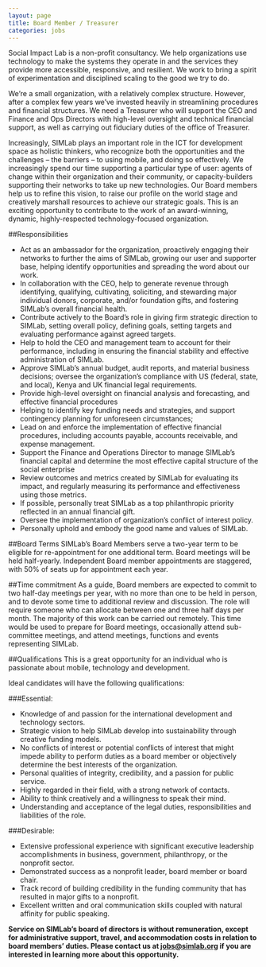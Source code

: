 ```yaml
---
layout: page
title: Board Member / Treasurer
categories: jobs
---
```

Social Impact Lab is a non-profit consultancy. We help organizations use technology to make the systems they operate in and the services they provide more accessible, responsive, and resilient. We work to bring a spirit of experimentation and disciplined scaling to the good we try to do.

We’re a small organization, with a relatively complex structure. However, after a complex few years we’ve invested heavily in streamlining procedures and financial structures. We need a Treasurer who will support the CEO and Finance and Ops Directors with high-level oversight and technical financial support, as well as carrying out fiduciary duties of the office of Treasurer.

Increasingly, SIMLab plays an important role in the ICT for development space as holistic thinkers, who recognize both the opportunities and the challenges – the barriers – to using mobile, and doing so effectively. We increasingly spend our time supporting a particular type of user: agents of change within their organization and their community, or capacity-builders supporting their networks to take up new technologies. Our Board members help us to refine this vision, to raise our profile on the world stage and creatively marshall resources to achieve our strategic goals. This is an exciting opportunity to contribute to the work of an award-winning, dynamic, highly-respected technology-focused organization.

##Responsibilities
* Act as an ambassador for the organization, proactively engaging their networks to further the aims of SIMLab, growing our user and supporter base, helping identify opportunities and spreading the word about our work.
* In collaboration with the CEO, help to generate revenue through identifying, qualifying, cultivating, soliciting, and stewarding major individual donors, corporate, and/or foundation gifts, and fostering SIMLab’s overall financial health.
* Contribute actively to the Board’s role in giving firm strategic direction to SIMLab, setting overall policy, defining goals, setting targets and evaluating performance against agreed targets.
* Help to hold the CEO and management team to account for their performance, including in ensuring the financial stability and effective administration of SIMLab.
* Approve SIMLab’s annual budget, audit reports, and material business decisions; oversee the organization’s compliance with US (federal, state, and local), Kenya and UK financial legal requirements.
* Provide high-level oversight on financial analysis and forecasting, and effective financial procedures
* Helping to identify key funding needs and strategies, and support contingency planning for unforeseen circumstances;
* Lead on and enforce the implementation of effective financial procedures, including accounts payable, accounts receivable, and expense management.
* Support the Finance and Operations Director to manage SIMLab’s financial capital and determine the most effective capital structure of the social enterprise
* Review outcomes and metrics created by SIMLab for evaluating its impact, and regularly measuring its performance and effectiveness using those metrics.
* If possible, personally treat SIMLab as a top philanthropic priority reflected in an annual financial gift.
* Oversee the implementation of organization’s conflict of interest policy.
* Personally uphold and embody the good name and values of SIMLab.

##Board Terms
SIMLab’s Board Members serve a two-year term to be eligible for re-appointment for one additional term. Board meetings will be held half-yearly. Independent Board member appointments are staggered, with 50% of seats up for appointment each year.

##Time commitment
As a guide, Board members are expected to commit to two half-day meetings per year, with no more than one to be held in person, and to devote some time to additional review and discussion. The role will require someone who can allocate between one and three half days per month. The majority of this work can be carried out remotely. This time would be used to prepare for Board meetings, occasionally attend sub-committee meetings, and attend meetings, functions and events representing SIMLab.


##Qualifications
This is a great opportunity for an individual who is passionate about mobile, technology and development.

Ideal candidates will have the following qualifications:

###Essential:
* Knowledge of and passion for the international development and technology sectors.
* Strategic vision to help SIMLab develop into sustainability through creative funding models.
* No conflicts of interest or potential conflicts of interest that might impede ability to perform duties as a board member or objectively determine the best interests of the organization.
* Personal qualities of integrity, credibility, and a passion for public service.
* Highly regarded in their field, with a strong network of contacts.
* Ability to think creatively and a willingness to speak their mind.
* Understanding and acceptance of the legal duties, responsibilities and liabilities of the role.

###Desirable:
* Extensive professional experience with significant executive leadership accomplishments in business, government, philanthropy, or the nonprofit sector.
* Demonstrated success as a nonprofit leader, board member or board chair.
* Track record of building credibility in the funding community that has resulted in major gifts to a nonprofit.
* Excellent written and oral communication skills coupled with natural affinity for public speaking.

**Service on SIMLab’s board of directors is without remuneration, except for administrative support, travel, and accommodation costs in relation to board members’ duties. Please contact us at jobs@simlab.org if you are interested in learning more about this opportunity.**
